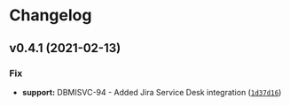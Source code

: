 # Changelog

<!--next-version-placeholder-->

## v0.4.1 (2021-02-13)
### Fix
* **support:** DBMISVC-94 - Added Jira Service Desk integration ([`1d37d16`](https://github.com/hms-dbmi/django-dbmi-client/commit/1d37d165dbf1b36e956d09d226350e81d2906e25))
